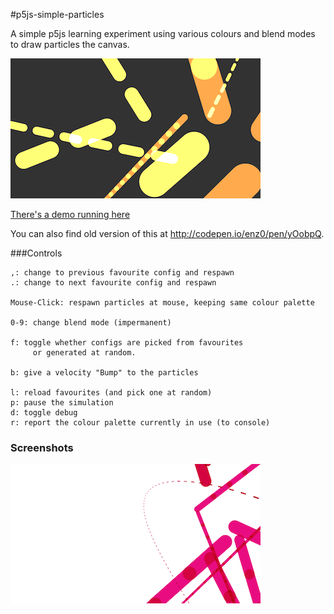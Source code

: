 #p5js-simple-particles

A simple p5js learning experiment using various colours and blend modes to draw particles the canvas.

![Another screenshot](screenshots/yellowrust-sparse-small.png)

[There's a demo running here](https://nbogie.github.io/p5js-simple-particles/)

You can also find old version of this at http://codepen.io/enz0/pen/yOobpQ.

###Controls

    ,: change to previous favourite config and respawn
    .: change to next favourite config and respawn

    Mouse-Click: respawn particles at mouse, keeping same colour palette

    0-9: change blend mode (impermanent)

    f: toggle whether configs are picked from favourites 
         or generated at random.

    b: give a velocity "Bump" to the particles

    l: reload favourites (and pick one at random)
    p: pause the simulation
    d: toggle debug
    r: report the colour palette currently in use (to console)


### Screenshots

![A screenshot](screenshots/violetsticks-with-orbit-small.png)

